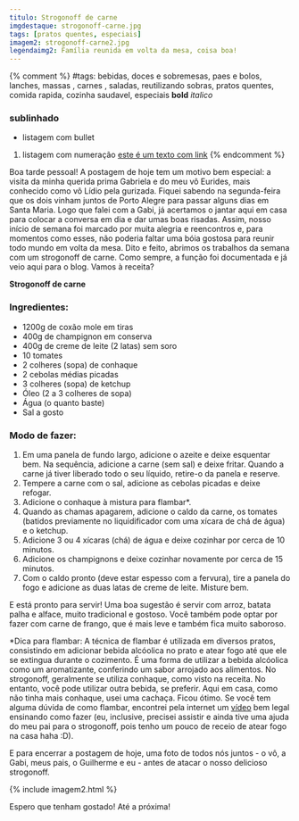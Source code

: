```yaml
---
titulo: Strogonoff de carne
imgdestaque: strogonoff-carne.jpg
tags: [pratos quentes, especiais]
imagem2: strogonoff-carne2.jpg
legendaimg2: Família reunida em volta da mesa, coisa boa!
---
```

{% comment %}
#tags: bebidas, doces e sobremesas, paes e bolos, lanches, massas , carnes , saladas, reutilizando sobras, pratos quentes, comida rapida, cozinha saudavel, especiais
**bold**
*italico*
### sublinhado
* listagem com bullet
1. listagem com numeração
[este é um texto com link](https://www.enderecodolink.com)
{% endcomment %}

Boa tarde pessoal! A postagem de hoje tem um motivo bem especial: a visita da minha querida prima Gabriela e do meu vô Eurides, mais conhecido como vô Lídio pela gurizada. Fiquei sabendo na segunda-feira que os dois vinham juntos de Porto Alegre para passar alguns dias em Santa Maria. Logo que falei com a Gabi, já acertamos o jantar aqui em casa para colocar a conversa em dia e dar umas boas risadas. Assim, nosso início de semana foi marcado por muita alegria e reencontros e, para momentos como esses, não poderia faltar uma bóia gostosa para reunir todo mundo em volta da mesa. Dito e feito, abrimos os trabalhos da semana com um strogonoff de carne. Como sempre, a função foi documentada e já veio aqui para o blog. Vamos à receita?

**Strogonoff de carne**

### Ingredientes:

* 1200g de coxão mole em tiras
* 400g de champignon em conserva
* 400g de creme de leite (2 latas) sem soro
* 10 tomates 
* 2 colheres (sopa) de conhaque
* 2 cebolas médias picadas
* 3 colheres (sopa) de ketchup
* Óleo (2 a 3 colheres de sopa)
* Água (o quanto baste)
* Sal a gosto

### Modo de fazer:

1. Em uma panela de fundo largo, adicione o azeite e deixe esquentar bem. Na sequência, adicione a carne (sem sal) e deixe fritar. Quando a carne já tiver liberado todo o seu líquido, retire-o da panela e reserve.
2. Tempere a carne com o sal, adicione as cebolas picadas e deixe refogar. 
3. Adicione o conhaque à mistura para flambar*.
4. Quando as chamas apagarem, adicione o caldo da carne, os tomates (batidos previamente no liquidificador com uma xícara de chá de água) e o ketchup. 
5. Adicione 3 ou 4 xícaras (chá) de água e deixe cozinhar por cerca de 10 minutos. 
6. Adicione os champignons e deixe cozinhar novamente por cerca de 15 minutos.
7. Com o caldo pronto (deve estar espesso com a fervura), tire a panela do fogo e adicione as duas latas de creme de leite. Misture bem.

E está pronto para servir! Uma boa sugestão é servir com arroz, batata palha e alface, muito tradicional e gostoso. Você também pode optar por fazer com carne de frango, que é mais leve e também fica muito saboroso.

*Dica para flambar: A técnica de flambar é utilizada em diversos pratos, consistindo em adicionar bebida alcóolica no prato e atear fogo até que ele se extingua durante o cozimento. É uma forma de utilizar a bebida alcóolica como um aromatizante, conferindo um sabor arrojado aos alimentos. No strogonoff, geralmente se utiliza conhaque, como visto na receita. No entanto, você pode utilizar outra bebida, se preferir. Aqui em casa, como não tinha mais conhaque, usei uma cachaça. Ficou ótimo. Se você tem alguma dúvida de como flambar, encontrei pela internet um [vídeo](https://www.youtube.com/watch?v=793hNTN4oaw) bem legal ensinando como fazer (eu, inclusive, precisei assistir e ainda tive uma ajuda do meu pai para o strogonoff, pois tenho um pouco de receio de atear fogo na casa haha :D).

E para encerrar a postagem de hoje, uma foto de todos nós juntos - o vô, a Gabi, meus pais, o Guilherme e eu - antes de atacar o nosso delicioso strogonoff. 

{% include imagem2.html %}

Espero que tenham gostado! Até a próxima!

